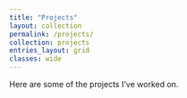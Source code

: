 ```yaml
---
title: "Projects"
layout: collection
permalink: /projects/
collection: projects
entries_layout: grid
classes: wide
---
```


Here are some of the projects I've worked on.
